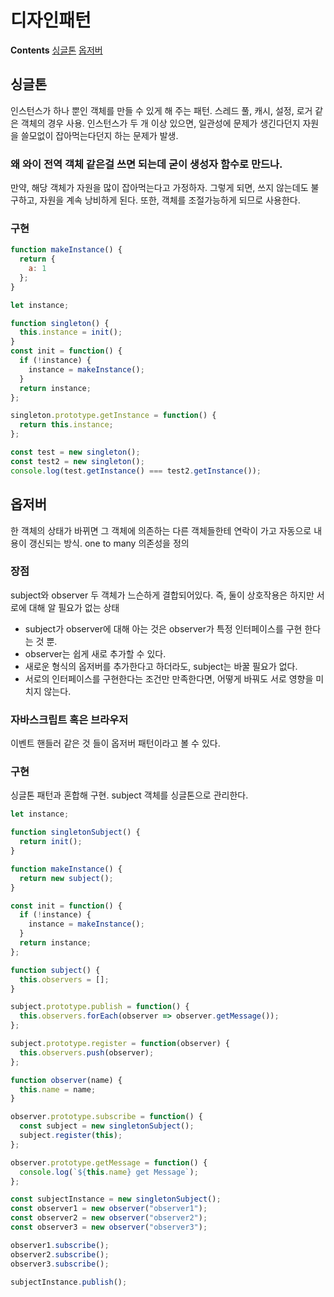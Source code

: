 # 디자인패턴

**Contents**
[싱글톤](#싱글톤)
[옵저버](#옵저버)

## 싱글톤

인스턴스가 하나 뿐인 객체를 만들 수 있게 해 주는 패턴.
스레드 풀, 캐시, 설정, 로거 같은 객체의 경우 사용.
인스턴스가 두 개 이상 있으면, 일관성에 문제가 생긴다던지 자원을 쓸모없이 잡아먹는다던지 하는 문제가 발생.

### 왜 와이 전역 객체 같은걸 쓰면 되는데 굳이 생성자 함수로 만드나.

만약, 해당 객체가 자원을 많이 잡아먹는다고 가정하자.
그렇게 되면, 쓰지 않는데도 불구하고, 자원을 계속 낭비하게 된다.
또한, 객체를 조절가능하게 되므로 사용한다.

### 구현

```js
function makeInstance() {
  return {
    a: 1
  };
}

let instance;

function singleton() {
  this.instance = init();
}
const init = function() {
  if (!instance) {
    instance = makeInstance();
  }
  return instance;
};

singleton.prototype.getInstance = function() {
  return this.instance;
};

const test = new singleton();
const test2 = new singleton();
console.log(test.getInstance() === test2.getInstance());
```

## 옵저버

한 객체의 상태가 바뀌면 그 객체에 의존하는 다른 객체들한테 연락이 가고 자동으로 내용이 갱신되는 방식.
one to many 의존성을 정의

### 장점

subject와 observer 두 객체가 느슨하게 결합되어있다. 즉, 둘이 상호작용은 하지만 서로에 대해 알 필요가 없는 상태

- subject가 observer에 대해 아는 것은 observer가 특정 인터페이스를 구현 한다는 것 뿐.
- observer는 쉽게 새로 추가할 수 있다.
- 새로운 형식의 옵저버를 추가한다고 하더라도, subject는 바꿀 필요가 없다.
- 서로의 인터페이스를 구현한다는 조건만 만족한다면, 어떻게 바꿔도 서로 영향을 미치지 않는다.

### 자바스크립트 혹은 브라우저

이벤트 핸들러 같은 것 들이 옵저버 패턴이라고 볼 수 있다.

### 구현

싱글톤 패턴과 혼합해 구현.
subject 객체를 싱글톤으로 관리한다.

```js
let instance;

function singletonSubject() {
  return init();
}

function makeInstance() {
  return new subject();
}

const init = function() {
  if (!instance) {
    instance = makeInstance();
  }
  return instance;
};

function subject() {
  this.observers = [];
}

subject.prototype.publish = function() {
  this.observers.forEach(observer => observer.getMessage());
};

subject.prototype.register = function(observer) {
  this.observers.push(observer);
};

function observer(name) {
  this.name = name;
}

observer.prototype.subscribe = function() {
  const subject = new singletonSubject();
  subject.register(this);
};

observer.prototype.getMessage = function() {
  console.log(`${this.name} get Message`);
};

const subjectInstance = new singletonSubject();
const observer1 = new observer("observer1");
const observer2 = new observer("observer2");
const observer3 = new observer("observer3");

observer1.subscribe();
observer2.subscribe();
observer3.subscribe();

subjectInstance.publish();
```
